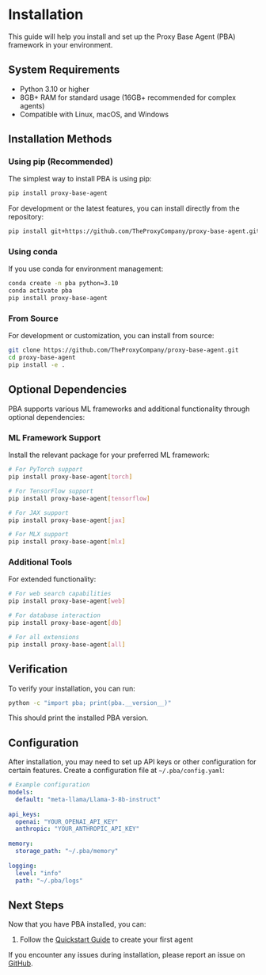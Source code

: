 # Installation

This guide will help you install and set up the Proxy Base Agent (PBA) framework in your environment.

## System Requirements

- Python 3.10 or higher
- 8GB+ RAM for standard usage (16GB+ recommended for complex agents)
- Compatible with Linux, macOS, and Windows

## Installation Methods

### Using pip (Recommended)

The simplest way to install PBA is using pip:

```bash
pip install proxy-base-agent
```

For development or the latest features, you can install directly from the repository:

```bash
pip install git+https://github.com/TheProxyCompany/proxy-base-agent.git
```

### Using conda

If you use conda for environment management:

```bash
conda create -n pba python=3.10
conda activate pba
pip install proxy-base-agent
```

### From Source

For development or customization, you can install from source:

```bash
git clone https://github.com/TheProxyCompany/proxy-base-agent.git
cd proxy-base-agent
pip install -e .
```

## Optional Dependencies

PBA supports various ML frameworks and additional functionality through optional dependencies:

### ML Framework Support

Install the relevant package for your preferred ML framework:

```bash
# For PyTorch support
pip install proxy-base-agent[torch]

# For TensorFlow support
pip install proxy-base-agent[tensorflow]

# For JAX support
pip install proxy-base-agent[jax]

# For MLX support
pip install proxy-base-agent[mlx]
```

### Additional Tools

For extended functionality:

```bash
# For web search capabilities
pip install proxy-base-agent[web]

# For database interaction
pip install proxy-base-agent[db]

# For all extensions
pip install proxy-base-agent[all]
```

## Verification

To verify your installation, you can run:

```bash
python -c "import pba; print(pba.__version__)"
```

This should print the installed PBA version.

## Configuration

After installation, you may need to set up API keys or other configuration for certain features. Create a configuration file at `~/.pba/config.yaml`:

```yaml
# Example configuration
models:
  default: "meta-llama/Llama-3-8b-instruct"
  
api_keys:
  openai: "YOUR_OPENAI_API_KEY"
  anthropic: "YOUR_ANTHROPIC_API_KEY"
  
memory:
  storage_path: "~/.pba/memory"
  
logging:
  level: "info"
  path: "~/.pba/logs"
```

## Next Steps

Now that you have PBA installed, you can:

1. Follow the [Quickstart Guide](quickstart.md) to create your first agent

If you encounter any issues during installation, please report an issue on [GitHub](https://github.com/TheProxyCompany/proxy-base-agent/issues).
